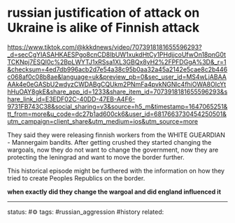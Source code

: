 # russian justification of attack on Ukraine is alike of Finnish attack


https://www.tiktok.com/@kkkdnews/video/7073918181655596293?_d=secCgYIASAHKAESPgo8cnCD8IbUW1xukdHtCy1PHdjjcoUfwOn18pnG0tTCKNpj7ESQl0c%2BpLWYTJ1xRSsa1XL3GBQx8yH2%2FPFDGgA%3D&_r=1&checksum=4ed7db996acb2d7e54a38c95b0aa32a45a2142e5cae8c2b446c068af0c08b8ae&language=uk&preview_pb=0&sec_user_id=MS4wLjABAAAAk4e0eGASbU2wdyzCWDABgCQUkm2PNmFa4pvkNGNlc4fhiOWA8OIcYthHuOAY8gkE&share_app_id=1233&share_item_id=7073918181655596293&share_link_id=E3EDF02C-40DD-47EB-A4F6-9731FB743C38&social_sharing=v3&source=h5_m&timestamp=1647065251&tt_from=more&u_code=dc27b1ad600ck6&user_id=6817663730454250501&utm_campaign=client_share&utm_medium=ios&utm_source=more

They said they were releasing finnish workers from the WHITE GUEARDIAN - Mannergaim bandits.
After getting crushed they started changing the wargoals, now they do not want to change the government, now they are protecting the leningrad and want to move the border further. 

This historical episode might be furthered with the information on how they tried to create Peoples Republics on the border.

**when exactly did they change the wargoal and did england influenced it**

---
status: #⚙️ 
tags: #russian_aggression #history 
related: 